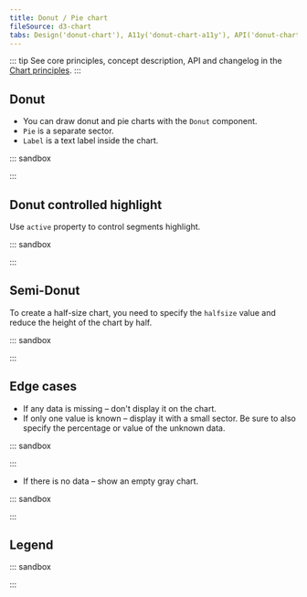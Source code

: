 ```yaml
---
title: Donut / Pie chart
fileSource: d3-chart
tabs: Design('donut-chart'), A11y('donut-chart-a11y'), API('donut-chart-api'), Examples('donut-chart-d3-code'), Changelog('d3-chart-changelog')
---
```


::: tip
See core principles, concept description, API and changelog in the [Chart principles](/data-display/d3-chart/d3-chart).
:::

## Donut

- You can draw donut and pie charts with the `Donut` component.
- `Pie` is a separate sector.
- `Label` is a text label inside the chart.

::: sandbox

<script lang="tsx">
import React from 'react';
import { Donut, Plot, colors } from '@semcore/ui/d3-chart';
import { Flex } from '@semcore/ui/flex-box';
import { Text } from '@semcore/ui/typography';

const Demo = () => {
  return (
    <Plot width={300} height={300} data={data}>
      <Donut innerRadius={100}>
        <Donut.Pie dataKey='a' name='Pie 1' />
        <Donut.Pie dataKey='b' color={colors['green-02']} name='Pie 2' />
        <Donut.Pie dataKey='c' color={colors['violet-04']} name='Pie 3' />
        <Donut.Label>Example</Donut.Label>
      </Donut>
      <Donut.Tooltip>
        {({ dataKey, name }) => {
          return {
            children: (
              <>
                <Donut.Tooltip.Title>{name}</Donut.Tooltip.Title>
                <Flex justifyContent='space-between'>
                  <Text bold>{data[dataKey]}</Text>
                </Flex>
              </>
            ),
          };
        }}
      </Donut.Tooltip>
    </Plot>
  );
};

const data = {
  a: 3,
  b: 1,
  c: 2,
};
</script>

:::

## Donut controlled highlight

Use `active` property to control segments highlight.

::: sandbox

<script lang="tsx">
import React from 'react';
import { colors, Donut, Plot } from '@semcore/ui/d3-chart';
import { Flex } from '@semcore/ui/flex-box';
import Checkbox from '@semcore/ui/checkbox';

const data = { a: 3, b: 1, c: 2 };
const pieColors = [colors['blue-03'], colors['green-02'], colors['violet-04']];

const Demo = () => {
  const [selected, setSelected] = React.useState(['b']);
  const handleCheckboxToggle = React.useCallback(
    (name) => () => {
      setSelected((selected) => {
        if (selected.includes(name)) {
          return selected.filter((selectedName) => selectedName !== name);
        } else {
          return [...selected, name];
        }
      });
    },
    [setSelected],
  );

  return (
    <Flex mt={3} alignItems='flex-start' flexWrap>
      <Plot height={120} width={120} m='0 28px 24px 0' data={data}>
        <Donut innerRadius={30}>
          {Object.keys(data).map((name, index) => (
            <Donut.Pie
              key={name}
              dataKey={name}
              color={pieColors[index]}
              name={`Pie ${index}`}
              active={selected.includes(name)}
            />
          ))}
        </Donut>
      </Plot>
      <Flex direction='column'>
        {Object.keys(data).map((name, index) => {
          return (
            <Checkbox key={name} id={name} theme={pieColors[index]}>
              <Checkbox.Value
                value={name}
                checked={selected.includes(name)}
                onChange={handleCheckboxToggle(name)}
              />
              <Checkbox.Text>{`Option ${name.toUpperCase()}`}</Checkbox.Text>
            </Checkbox>
          );
        })}
      </Flex>
    </Flex>
  );
};
</script>

:::

## Semi-Donut

To create a half-size chart, you need to specify the `halfsize` value and reduce the height of the chart by half.

::: sandbox

<script lang="tsx">
import React from 'react';
import { Plot, Donut, colors } from '@semcore/ui/d3-chart';
import { Text } from '@semcore/ui/typography';
import { Flex } from '@semcore/ui/flex-box';

const Demo = () => {
  return (
    <Plot width={300} height={150} data={data}>
      <Donut halfsize innerRadius={100}>
        <Donut.Pie dataKey='a' name='Pie 1' />
        <Donut.Pie dataKey='b' color={colors['green-02']} name='Pie 2' />
        <Donut.Pie dataKey='c' color={colors['violet-04']} name='Pie 3' />
        <Donut.Label label='71,240 engagements'>
          <Text tag='tspan' x='0' dy='-1.2em' fill='#191b23' size={600}>
            71,240
          </Text>
          <Text tag='tspan' x='0' dy='1.2em' fill='#6c6e79' size={200}>
            Engagements
          </Text>
        </Donut.Label>
      </Donut>
      <Donut.Tooltip>
        {({ dataKey, name }) => {
          return {
            children: (
              <>
                <Donut.Tooltip.Title>{name}</Donut.Tooltip.Title>
                <Flex justifyContent='space-between'>
                  <Text bold>{data[dataKey]}</Text>
                </Flex>
              </>
            ),
          };
        }}
      </Donut.Tooltip>
    </Plot>
  );
};

const data = {
  a: 3,
  b: 1,
  c: 2,
};
</script>

:::

## Edge cases

- If any data is missing – don't display it on the chart.
- If only one value is known – display it with a small sector. Be sure to also specify the percentage or value of the unknown data.

::: sandbox

<script lang="tsx">
import React from 'react';
import { Plot, Donut } from '@semcore/ui/d3-chart';
import { Text } from '@semcore/ui/typography';

const Demo = () => {
  return (
    <Plot width={300} height={150} data={data}>
      <Donut halfsize innerRadius={100}>
        <Donut.Pie name='Speed' dataKey='speed' />
        <Donut.Pie name='Other' dataKey='other' color='#C4C7CF' />
        <Donut.Label>
          <Text tag='tspan' x='0' dy='-1.2em' fill='#6C6E79' size={400}>
            Keyword volume
          </Text>
        </Donut.Label>
      </Donut>
    </Plot>
  );
};

const data = {
  speed: 3,
  other: 200,
};
</script>

:::

- If there is no data – show an empty gray chart.

::: sandbox

<script lang="tsx">
import React from 'react';
import { Plot, Donut, colors } from '@semcore/ui/d3-chart';

const Demo = () => {
  return (
    <Plot width={300} height={300} data={data}>
      <Donut innerRadius={100}>
        <Donut.EmptyData />
        <Donut.Pie dataKey='a' name='a' />
        <Donut.Pie dataKey='b' name='b' color={colors['green-02']} />
        <Donut.Pie dataKey='c' name='c' color={colors['pink-03']} />
      </Donut>
    </Plot>
  );
};

const data = {
  a: 0,
  b: 0,
  c: 0,
};
</script>

:::

## Legend

::: sandbox

<script lang="tsx">
import React from 'react';
import { Donut, Plot } from '@semcore/ui/d3-chart';
import { Flex } from '@semcore/ui/flex-box';
import Card from '@semcore/ui/card';
import Checkbox from '@semcore/ui/checkbox';
import resolveColor from '@semcore/ui/utils/lib/color';

const pieColors = {
  a: resolveColor('blue-300'),
  b: resolveColor('violet-400'),
  c: resolveColor('green-200'),
};

const Demo = () => {
  const width = 250;
  const height = 250;

  const piesList = Object.keys(data);
  const [opacityPie, setOpacityPie] = React.useState(
    piesList.reduce((o, key) => ({ ...o, [key]: false }), {}),
  );
  const [displayPie, setDisplayPie] = React.useState(
    piesList.reduce((o, key) => ({ ...o, [key]: true }), {}),
  );
  const displayedPiesList = React.useMemo(
    () =>
      Object.entries(displayPie)
        .filter(([, displayed]) => displayed)
        .map(([line]) => line),
    [displayPie],
  );

  const handleMouseEnter = (pie) => () => {
    if (displayedPiesList.includes(pie)) {
      const opacity = { ...opacityPie };

      Object.keys(opacity).forEach((key) => {
        if (key !== pie) {
          opacity[key] = true;
        }
      });

      setOpacityPie({ ...opacity });
    }
  };

  const handleMouseLeave = () => {
    setOpacityPie(piesList.reduce((o, key) => ({ ...o, [key]: false }), {}));
  };

  return (
    <Card w={'550px'}>
      <Card.Header pt={4}> Chart legend</Card.Header>
      <Card.Body tag={Flex} direction='column'>
        <Flex flexWrap w={width}>
          {piesList.map((pie) => {
            return (
              <Checkbox
                key={pie}
                theme={pieColors[pie]}
                mr={4}
                mb={2}
                onMouseEnter={handleMouseEnter(pie)}
                onMouseLeave={handleMouseLeave}
              >
                <Checkbox.Value
                  checked={displayPie[pie]}
                  onChange={(checked) =>
                    setDisplayPie((prevDisplayedLines) => ({
                      ...prevDisplayedLines,
                      [pie]: checked,
                    }))
                  }
                />
                <Checkbox.Text>{pie}</Checkbox.Text>
              </Checkbox>
            );
          })}
        </Flex>
        <Plot width={width} height={height} data={data}>
          <Donut innerRadius={height / 2 - 50}>
            {displayedPiesList.map((pie) => (
              <Donut.Pie
                dataKey={pie}
                key={pie}
                name={pie}
                color={pieColors[pie]}
                transparent={opacityPie[pie]}
              />
            ))}
          </Donut>
        </Plot>
      </Card.Body>
    </Card>
  );
};

const data = {
  a: 3,
  b: 1,
  c: 2,
};
</script>

:::
